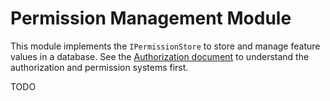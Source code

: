 # Permission Management Module

This module implements the `IPermissionStore` to store and manage feature values in a database. See the [Authorization document](../Authorization.md) to understand the authorization and permission systems first.

TODO